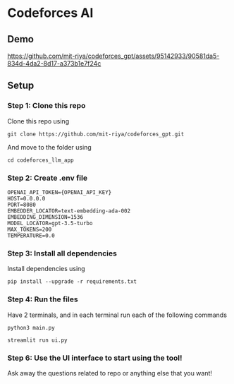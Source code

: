 # Codeforces AI
## Demo

https://github.com/mit-riya/codeforces_gpt/assets/95142933/90581da5-834d-4da2-8d17-a373b1e7f24c

## Setup

### Step 1: Clone this repo
Clone this repo using

    git clone https://github.com/mit-riya/codeforces_gpt.git

And move to the folder using

    cd codeforces_llm_app

### Step 2: Create .env file

    OPENAI_API_TOKEN={OPENAI_API_KEY}
    HOST=0.0.0.0
    PORT=8080
    EMBEDDER_LOCATOR=text-embedding-ada-002
    EMBEDDING_DIMENSION=1536
    MODEL_LOCATOR=gpt-3.5-turbo
    MAX_TOKENS=200
    TEMPERATURE=0.0

### Step 3: Install all dependencies

Install dependencies using

    pip install --upgrade -r requirements.txt

### Step 4: Run the files

Have 2 terminals, and in each terminal run each of the following commands

    python3 main.py

    streamlit run ui.py
### Step 6: Use the UI interface to start using the tool!

Ask away the questions related to repo or anything else that you want!
